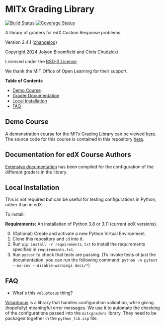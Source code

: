 # MITx Grading Library

[![Build Status](https://github.com/mitodl/mitx-grading-library/actions/workflows/ci.yaml/badge.svg)](https://github.com/mitodl/mitx-grading-library/actions) [![Coverage Status](https://codecov.io/gh/mitodl/mitx-grading-library/branch/master/graphs/badge.svg)](https://codecov.io/gh/mitodl/mitx-grading-library)

A library of graders for edX Custom Response problems.

Version 2.4.1 ([changelog](docs/changelog.md))

Copyright 2024 Jolyon Bloomfield and Chris Chudzicki

Licensed under the [BSD-3 License](LICENSE).

We thank the MIT Office of Open Learning for their support.

**Table of Contents**

- [Demo Course](#demo-course)
- [Grader Documentation](#documentation-for-edx-course-authors)
- [Local Installation](#local-installation)
- [FAQ](#faq)


## Demo Course

A demonstration course for the MITx Grading Library can be viewed [here](https://edge.edx.org/courses/course-v1:MITx+grading-library+examples/). The source code for this course is contained in this repository [here](course/).


## Documentation for edX Course Authors
[Extensive documentation](https://mitodl.github.io/mitx-grading-library/) has been compiled for the configuration of the different graders in the library.


## Local Installation

This is not required but can be useful for testing configurations in Python, rather than in edX.

To install:

**Requirements:** An installation of Python 3.8 or 3.11 (current edX versions).

0. (Optional) Create and activate a new Python Virtual Environment.
1. Clone this repository and `cd` into it.
2. Run `pip install -r requirements.txt` to install the requirements specified in `requirements.txt`.
3. Run `pytest` to check that tests are passing. (To invoke tests of just the documentation, you can run the following command: `python -m pytest --no-cov --disable-warnings docs/*`)


## FAQ

* What's this `voluptuous` thing?

[Voluptuous](https://github.com/alecthomas/voluptuous) is a library that handles configuration validation, while giving (hopefully) meaningful error messages. We use it to automate the checking of the configurations passed into the `mitxgraders` library. They need to be packaged together in the `python_lib.zip` file.
